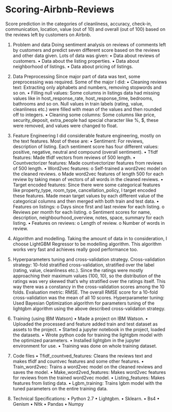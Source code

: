 # Scoring-Airbnb-Reviews
Score prediction in the categories of cleanliness, accuracy, check-in, communication, location, value (out of 10) and overall (out of 100) based on the reviews left by customers on Airbnb.

1. Problem and data
Doing sentiment analysis on reviews of comments left by customers and predict seven different score based on the reviews and other data given.
Lots of data was given:
• Data about reviews of customers.
• Data about the listing properties.
• Data about neighborhood of listings.
• Data about pricing of listings.

2. Data Preprocessing
Since major part of data was text, some preprocessing was required. Some of the major I did:
• Cleaning reviews text: Extracting only alphabets and numbers, removing stopwords and so on.
• Filling null values: Some columns in listings data had missing values like in host_response_rate, host_response_time, bedrooms, bathrooms and so on. Null values in train labels (rating, value, cleanliness etc.) were filled with mean of the values and then rounded off to integers.
• Cleaning some columns: Some columns like price, security_deposit, extra_people had special character like %, $, these were removed, and values were changed to float.

3. Feature Engineering
I did considerable feature engineering, mostly on the text features. Most of these are:
• Sentiment: For reviews, description of listing. Each sentiment score has four different values: positive, negative, neutral and compound (overall sentiment).
• Tfidf features: Made tfidf vectors from reviews of 500 length.
• Countvectorizer features: Made countvectorizer features from reviews of 500 length.
• Word2vec features:
o Self-trained a word2vec model on the cleaned reviews.
o Made word2vec features of length 500 for each review by taking mean of vectors of all words in the cleaned reviews.
• Target encoded features: Since there were some categorical features like property_type, room_type, cancellation_policy, I target encoded these features. Made mean target values by each different value of the categorical columns and then merged with both train and test data.
• Features on listings:
o Days since first and last review for each listing.
o Reviews per month for each listing.
o Sentiment scores for name, description, neighbourhood_overview, notes, space, summary for each listing.
• Features on reviews:
o Length of review.
o Number of words in review.

4. Algorithm and modelling.
Taking the amount of data in to consideration, I choose LightGBM Regressor to be modelling algorithm. This algorithm works very fast and achieves really good performance too.

5. Hyperparameters tuning and cross-validation strategy.
Cross-validation strategy: 10-fold stratified cross-validation, stratified over the label (rating, value, cleanliness etc.). Since the ratings were mostly approaching their maximum values (100, 10), so the distribution of the ratings was very skewed that’s why stratified over the ratings itself. This way there was a constancy in the cross-validation scores among the 10 folds.
Evaluation metric: RMSE. The overall RMSE score for a 10-fold cross-validation was the mean of all 10 scores.
Hyperparameter tuning: Used Bayesian Optimization algorithm for parameters tuning of the lightgbm algorithm using the above described cross-validation strategy.

6. Training (using IBM Watson)
• Made a project on IBM Watson.
• Uploaded the processed and feature added train and test dataset as assets to the project.
• Started a jupyter notebook in the project, loaded the datasets.
• Wrote python code for training the lightgbm model with the optimized parameters.
• Installed lightgbm in the jupyter environment for use.
• Training was done on whole training dataset.
7. Code files
• Tfidf_countved_features: Cleans the reviews text and makes tfidf and countvec features and some other features.
• Train_word2vec: Trains a word2vec model on the cleaned reviews and saves the model.
• Make_word2ved_features: Makes word2vec features for reviews from the trained word2vec model.
• Listing_features: Makes features from listing data.
• Lgbm_training: Trains lgbm model with the tuned parameters on the entire training data.

8. Technical Specifications:
• Python 2.7
• Lightgbm.
• Sklearn.
• Bs4
• Genism
• Nltk
• Pandas
• Numpy
